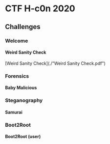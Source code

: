 # CTF H-c0n 2020
## Challenges 


### Welcome

#### Weird Sanity Check 

[Weird Sanity Check](./"Weird Sanity Check.pdf")

### Forensics

#### Baby Malicious

### Steganography

#### Samurai

### Boot2Root

#### Boot2Root (user)
